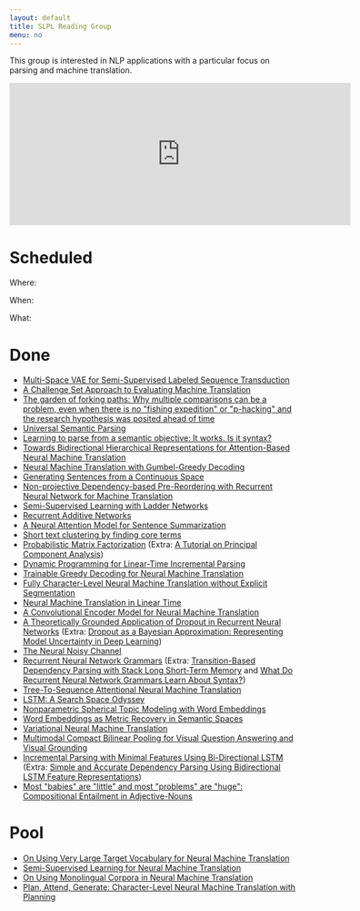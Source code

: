 ```yaml
---
layout: default
title: SLPL Reading Group
menu: no
---
```


This group is interested in NLP applications with a particular focus on parsing and machine translation.


<iframe src="https://calendar.google.com/calendar/embed?mode=AGENDA&amp;height=250&amp;wkst=2&amp;bgcolor=%23FFFFFF&amp;src=iuesktj5bg3jmil7kjjtpplju4%40group.calendar.google.com&amp;color=%23853104&amp;ctz=Europe%2FAmsterdam" style="border-width:0" width="600" height="250" frameborder="0" scrolling="no"></iframe>

# Scheduled 

Where: 

When: 

What: 


# Done

* [Multi-Space VAE for Semi-Supervised Labeled Sequence Transduction](https://aclanthology.coli.uni-saarland.de/pdf/P/P17/P17-1029.pdf)
* [A Challenge Set Approach to Evaluating Machine Translation](http://aclweb.org/anthology/D17-1262)
* [The garden of forking paths: Why multiple comparisons can be a problem, even when there is no "fishing expedition" or "p-hacking" and the research hypothesis was posited ahead of time](http://www.stat.columbia.edu/~gelman/research/unpublished/p_hacking.pdf)
* [Universal Semantic Parsing](https://arxiv.org/pdf/1702.03196.pdf)
* [Learning to parse from a semantic objective: It works. Is it syntax?](https://arxiv.org/pdf/1709.01121.pdf)
* [Towards Bidirectional Hierarchical Representations for Attention-Based Neural Machine Translation](https://arxiv.org/pdf/1707.05114)
* [Neural Machine Translation with Gumbel-Greedy Decoding](https://arxiv.org/pdf/1706.07518.pdf)
* [Generating Sentences from a Continuous Space](//arxiv.org/pdf/1511.06349.pdf)
* [Non-projective Dependency-based Pre-Reordering with Recurrent Neural Network for Machine Translation](//aclweb.org/anthology/W/W15/W15-1002.pdf)
* [Semi-Supervised Learning with Ladder Networks](//arxiv.org/pdf/1507.02672.pdf)
* [Recurrent Additive Networks](http://www.kentonl.com/pub/llz.2017.pdf)
* [A Neural Attention Model for Sentence Summarization](https://aclweb.org/anthology/D/D15/D15-1044.pdf)
* [Short text clustering by finding core terms](https://link.springer.com/article/10.1007/s10115-010-0299-7)
* [Probabilistic Matrix Factorization](https://papers.nips.cc/paper/3208-probabilistic-matrix-factorization.pdf) (Extra: [A Tutorial on Principal Component Analysis](https://arxiv.org/pdf/1404.1100.pdf))
* [Dynamic Programming for Linear-Time Incremental Parsing](http://www.aclweb.org/anthology/P10-1110)
* [Trainable Greedy Decoding for Neural Machine Translation](https://arxiv.org/pdf/1702.02429.pdf)
* [Fully Character-Level Neural Machine Translation without Explicit Segmentation](https://arxiv.org/pdf/1610.03017.pdf)
* [Neural Machine Translation in Linear Time](https://arxiv.org/pdf/1610.10099.pdf)
* [A Convolutional Encoder Model for Neural Machine Translation](https://arxiv.org/pdf/1611.02344.pdf)
* [A Theoretically Grounded Application of Dropout in Recurrent Neural Networks](https://arxiv.org/pdf/1512.05287.pdf) (Extra: [Dropout as a Bayesian Approximation: Representing Model Uncertainty in Deep Learning](https://arxiv.org/pdf/1506.02142.pdf))
* [The Neural Noisy Channel](https://arxiv.org/pdf/1611.02554.pdf)
* [Recurrent Neural Network Grammars](https://arxiv.org/pdf/1602.07776.pdf) (Extra: [Transition-Based Dependency Parsing with Stack Long Short-Term Memory](http://www.aclweb.org/anthology/P15-1033) and [What Do Recurrent Neural Network Grammars Learn About Syntax?](https://arxiv.org/pdf/1611.05774.pdf))
* [Tree-To-Sequence Attentional Neural Machine Translation](http://www.aclweb.org/anthology/P16-1078)
* [LSTM: A Search Space Odyssey](https://arxiv.org/pdf/1503.04069.pdf)
* [Nonparametric Spherical Topic Modeling with Word Embeddings](http://aclweb.org/anthology/P/P16/P16-2087.pdf)
* [Word Embeddings as Metric Recovery in Semantic Spaces](http://www.aclweb.org/anthology/Q/Q16/Q16-1020.pdf)
* [Variational Neural Machine Translation](https://arxiv.org/pdf/1605.07869.pdf)
* [Multimodal Compact Bilinear Pooling for Visual Question Answering and Visual Grounding](https://arxiv.org/pdf/1606.01847.pdf)
* [Incremental Parsing with Minimal Features Using Bi-Directional LSTM](https://www.aclweb.org/anthology/P/P16/P16-2006.pdf) (Extra: [Simple and Accurate Dependency Parsing Using Bidirectional LSTM Feature Representations](https://arxiv.org/pdf/1603.04351.pdf))
* [Most "babies" are "little" and most "problems" are "huge": Compositional Entailment in Adjective-Nouns](https://www.aclweb.org/anthology/P/P16/P16-1204.pdf)

# Pool

* [On Using Very Large Target Vocabulary for Neural Machine Translation](https://arxiv.org/pdf/1412.2007.pdf)
* [Semi-Supervised Learning for Neural Machine Translation](https://arxiv.org/pdf/1606.04596.pdf)
* [On Using Monolingual Corpora in Neural Machine Translation](https://arxiv.org/pdf/1503.03535.pdf)
* [Plan, Attend, Generate: Character-Level Neural Machine Translation with Planning](https://arxiv.org/pdf/1706.05087.pdf)
